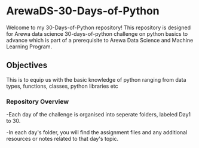 # ArewaDS-30-Days-of-Python
Welcome to my 30-Days-of-Python repository! This repository is designed for Arewa data science 30-days-of-python challenge  on python basics to advance which is part of a prerequisite to Arewa Data Science and Machine Learning Program.

## Objectives
This is to equip us with the basic knowledge of python ranging from data types, functions, classes, python libraries etc

### Repository Overview
-Each day of the challenge is organised into seperate folders, labeled Day1 to 30.

-In each day's folder, you will find the assignment files and any additional resources or notes related to that day's topic.
